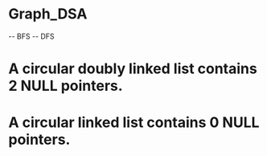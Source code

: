 # Graph_DSA

-- BFS
-- DFS

# A circular doubly linked list contains 2 NULL pointers. 


# A circular linked list contains 0 NULL pointers. 
